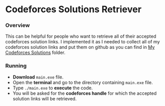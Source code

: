 # Codeforces Solutions Retriever

### Overview
This can be helpful for people who want to retrieve all of their accepted codeforces solution links.
I implemented it as I needed to collect all of my codeforces solution links and put them on github as you can find in [My Codeforces Solutions](https://github.com/omaryasser/Competitive-Programming/tree/master/Solutions/Codeforces%20Solutions) folder.

### Running
* **Download** ```main.exe``` file.
* Open the **terminal** and go to the directory containing ```main.exe``` file.
* Type ```./main.exe``` to **execute** the code.
* You will be asked for the **codeforces handle** for which the accepted solution links will be retrieved.


